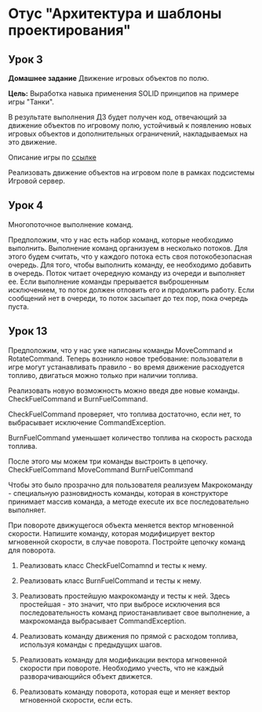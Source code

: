 
Отус "Архитектура и шаблоны проектирования"
============================================

Урок 3
--------

**Домашнее задание** Движение игровых объектов по полю.

**Цель:** Выработка навыка применения SOLID принципов на примере игры "Танки".

В результате выполнения ДЗ будет получен код, отвечающий за движение объектов
по игровому полю, устойчивый к появлению новых игровых объектов
и дополнительных ограничений, накладываемых на это движение.

Описание игры по [ссылке](https://docs.google.com/document/d/19QXXaUEAIMkYsZZceSCkZ8jkkryMPpqJUotwV3GGIgQ/edit?usp=sharing)

Реализовать движение объектов на игровом поле в рамках подсистемы Игровой сервер.

Урок 4
--------

Многопоточное выполнение команд.

Предположим, что у нас есть набор команд, которые необходимо выполнить.
Выполнение команд организуем в несколько потоков. Для этого будем считать,
что у каждого потока есть своя потокобезопасная очередь.
Для того, чтобы выполнить команду, ее необходимо добавить в очередь.
Поток читает очередную команду из очереди и выполняет ее.
Если выполнение команды прерывается выброшенным исключением,
 то поток должен отловить его и продолжить работу.
Если сообщений нет в очереди, то поток засыпает до тех пор, пока очередь пуста.

Урок 13
---------
Предположим, что у нас уже написаны команды MoveCommand и RotateCommand. 
Теперь возникло новое требование: пользователи в игре могут устанавливать 
правило - во время движение расходуется топливо, двигаться можно 
только при наличии топлива.

Реализовать новую возможность можно введя две новые команды.
CheckFuelCommand и BurnFuelCommand.

CheckFuelCommand проверяет, что топлива достаточно, если нет, то выбрасывает исключение CommandException.

BurnFuelCommand уменьшает количество топлива на скорость расхода топлива.

После этого мы можем три команды выстроить в цепочку.
CheckFuelCommand MoveCommand BurnFuelCommand

Чтобы это было прозрачно для пользователя реализуем Макрокоманду - специальную 
разновидность команды, которая в конструкторе  принимает массив команда,
а методе execute их все последовательно выполняет.

При повороте движущегося объекта меняется вектор мгновенной скорости.
Напишите команду, которая модифицирует вектор мгновенной скорости, в случае поворота.
Постройте цепочку команд для поворота.

1. Реализовать класс CheckFuelComamnd и тесты к нему.

1. Реализовать класс BurnFuelCommand и тесты к нему.

1. Реализовать простейшую макрокоманду и тесты к ней. Здесь простейшая - это значит,
   что при выбросе исключения вся последовательность команд приостанавливает свое
   выполнение, а макрокоманда выбрасывает CommandException.

1. Реализовать команду движения по прямой с расходом топлива, используя команды с предыдущих шагов.

1. Реализовать команду для модификации вектора мгновенной скорости при повороте.
   Необходимо учесть, что не каждый разворачивающийся объект движется.
1. Реализовать команду поворота, которая еще и меняет вектор мгновенной скорости, если есть.